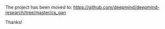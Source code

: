 The project has been moved to:
https://github.com/deepmind/deepmind-research/tree/master/cs_gan

Thanks!
